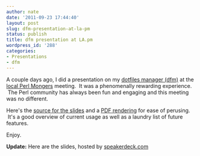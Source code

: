 ```yaml
---
author: nate
date: '2011-09-23 17:44:40'
layout: post
slug: dfm-presentation-at-la-pm
status: publish
title: dfm presentation at LA.pm
wordpress_id: '288'
categories:
- Presentations
- dfm
---
```


A couple days ago, I did a presentation on my <a href="/2010/10/16/dfm-a-utility-to-manage-dotfiles/">dotfiles manager (dfm)</a> at the <a href="http://losangeles.pm.org/">local Perl Mongers</a> meeting.  It was a phenomenally rewarding experience.  The Perl community has always been fun and engaging and this meeting was no different.

Here's the <a href="https://github.com/justone/dfm_present">source for the slides</a> and a <a href="https://github.com/downloads/justone/dfm_present/dfm_present.pdf">PDF rendering</a> for ease of perusing.  It's a good overview of current usage as well as a laundry list of future features.

Enjoy.

<strong>Update:</strong> Here are the slides, hosted by <a href="http://speakerdeck.com/">speakerdeck.com</a>

<script src="http://speakerdeck.com/embed/4e84c72dc893fc0050000676.js?size=preview"></script>
